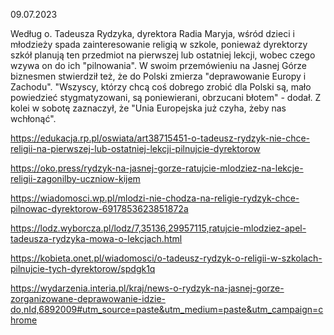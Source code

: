 09.07.2023

Według o. Tadeusza Rydzyka, dyrektora Radia Maryja, wśród dzieci i młodzieży spada zainteresowanie religią w szkole, ponieważ dyrektorzy szkół planują ten przedmiot na pierwszej lub ostatniej lekcji, wobec czego wzywa on do ich "pilnowania". W swoim przemówieniu na Jasnej Górze biznesmen stwierdził też, że do Polski zmierza "deprawowanie Europy i Zachodu". "Wszyscy, którzy chcą coś dobrego zrobić dla Polski są, mało powiedzieć stygmatyzowani, są poniewierani, obrzucani błotem" - dodał. Z kolei w sobotę zaznaczył, że "Unia Europejska już czyha, żeby nas wchłonąć".

https://edukacja.rp.pl/oswiata/art38715451-o-tadeusz-rydzyk-nie-chce-religii-na-pierwszej-lub-ostatniej-lekcji-pilnujcie-dyrektorow

https://oko.press/rydzyk-na-jasnej-gorze-ratujcie-mlodziez-na-lekcje-religii-zagonilby-uczniow-kijem

https://wiadomosci.wp.pl/mlodzi-nie-chodza-na-religie-rydzyk-chce-pilnowac-dyrektorow-6917853623851872a

https://lodz.wyborcza.pl/lodz/7,35136,29957115,ratujcie-mlodziez-apel-tadeusza-rydzyka-mowa-o-lekcjach.html

https://kobieta.onet.pl/wiadomosci/o-tadeusz-rydzyk-o-religii-w-szkolach-pilnujcie-tych-dyrektorow/spdgk1q

https://wydarzenia.interia.pl/kraj/news-o-rydzyk-na-jasnej-gorze-zorganizowane-deprawowanie-idzie-do,nId,6892009#utm_source=paste&utm_medium=paste&utm_campaign=chrome